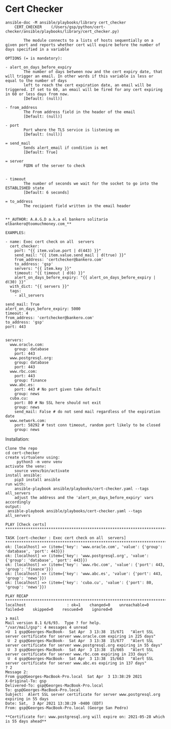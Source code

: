 # Cert Checker


    ansible-doc -M ansible/playbooks/library cert_checker
        CERT_CHECKER    (/Users/gsp/python/cert-checker/ansible/playbooks/library/cert_checker.py)
    
            The module connects to a lists of hosts sequentially on a given port and reports whether cert will expire before the number of days specified in a variable
    
    OPTIONS (= is mandatory):
    
    - alert_on_days_before_expiry
            The number of days between now and the cert expiry date, that will trigger an email. In other words if this variable is less or equal to the number of days
            left to reach the cert expiration date, an email will be triggered. If set to 60, an email will be fired for any cert expiring in 60 or less days from now.
            [Default: (null)]
    
    - from_address
            The From address field in the header of the email
            [Default: (null)]
    
    - port
            Port where the TLS service is listening on
            [Default: (null)]
    
    = send_mail
            Sends alert_email if condition is met
            [Default: True]
    
    = server
            FQDN of the server to check
    
    
    - timeout
            The number of seconds we wait for the socket to go into the ESTABLISHED state
            [Default: 6 seconds]
    
    = to_address
            The recipient field written in the email header
    
    
    **_AUTHOR: A.A.G.D a.k.a el bankero solitario elbankero@toomuchmoney.com_**
    
    EXAMPLES:
    
    - name: Exec cert check on all  servers
      cert_checker:
        port: "{{ item.value.port | d(443) }}"
        send_mail: "{{ item.value.send_mail | d(true) }}"
        from_address: 'certchecker@bankero.com'
        to_address: 'gsp'
        servers: "{{ item.key }}"
        timeout: "{{ timeout | d(6) }}"
        alert_on_days_before_expiry: "{{ alert_on_days_before_expiry | d(30) }}"
      with_dict: "{{ servers }}"
      tags:
        - all_servers
    
    send_mail: True
    alert_on_days_before_expiry: 5000
    timeout: 4
    from_address: 'certchecker@bankero.com'
    to_address: 'gsp'
    port: 443
    
    
    servers:
      www.oracle.com:
        group: database
        port: 443
      www.postgresql.org:
        group: database
        port: 443
      www.rbc.com:
        port: 443
        group: finance
      www.abc.es:
        port: 443 # No port given take default
        group: news
      cuba.cu:
        port: 80 # No SSL here should not exit
        group: news
        send_mail: False # do not send mail regardless of the expiration date
      www.network.com:
        port: 58292 # test conn timeout, random port likely to be closed
        group: news
        
    
     
Installation:

    Clone the repo
    cd cert-checker
    create virtualenv using:
         python3 -m venv venv
    activate the venv:
        source venv/bin/activate
    install ansible:
        pip3 install ansible
    run with:
        ansible-playbook ansible/playbooks/cert-checker.yaml --tags all_servers
        adjust the address and the 'alert_on_days_before_expiry' vars accordingly
    output:
     ansible-playbook ansible/playbooks/cert-checker.yaml --tags all_servers
    
    PLAY [Check certs] *****************************************************************************************************************************************************************************************
    
    TASK [cert-checker : Exec cert check on all  servers] ******************************************************************************************************************************************************
    ok: [localhost] => (item={'key': 'www.oracle.com', 'value': {'group': 'database', 'port': 443}})
    ok: [localhost] => (item={'key': 'www.postgresql.org', 'value': {'group': 'database', 'port': 443}})
    ok: [localhost] => (item={'key': 'www.rbc.com', 'value': {'port': 443, 'group': 'finance'}})
    ok: [localhost] => (item={'key': 'www.abc.es', 'value': {'port': 443, 'group': 'news'}})
    ok: [localhost] => (item={'key': 'cuba.cu', 'value': {'port': 80, 'group': 'news'}})
    
    PLAY RECAP *************************************************************************************************************************************************************************************************
    localhost                  : ok=1    changed=0    unreachable=0    failed=0    skipped=0    rescued=0    ignored=0
    
    ❯ mail
    Mail version 8.1 6/6/93.  Type ? for help.
    "/var/mail/gsp": 4 messages 4 unread
    >U  1 gsp@Georges-MacBook-  Sat Apr  3 13:38  15/671   "Alert SSL server certificate for server www.oracle.com expiring in 225 days"
     U  2 gsp@Georges-MacBook-  Sat Apr  3 13:38  15/677   "Alert SSL server certificate for server www.postgresql.org expiring in 55 days"
     U  3 gsp@Georges-MacBook-  Sat Apr  3 13:38  15/665   "Alert SSL server certificate for server www.rbc.com expiring in 233 days"
     U  4 gsp@Georges-MacBook-  Sat Apr  3 13:38  15/663   "Alert SSL server certificate for server www.abc.es expiring in 137 days"
    ? 2
    Message 2:
    From gsp@Georges-MacBook-Pro.local  Sat Apr  3 13:38:29 2021
    X-Original-To: gsp
    Delivered-To: gsp@Georges-MacBook-Pro.local
    To: gsp@Georges-MacBook-Pro.local
    Subject:  Alert SSL server certificate for server www.postgresql.org expiring in 55 days
    Date: Sat,  3 Apr 2021 13:38:29 -0400 (EDT)
    From: gsp@Georges-MacBook-Pro.local (George San Pedro)
    
    **Certificate for: www.postgresql.org will expire on: 2021-05-28 which is 55 days ahead**